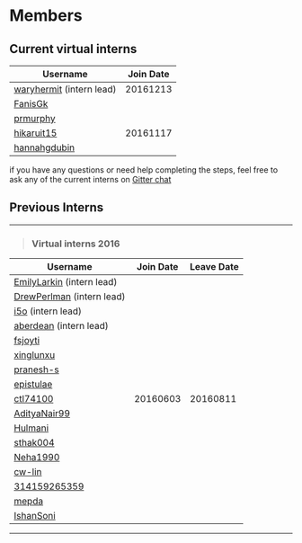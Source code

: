 # Members
## Current virtual interns
|**Username**|**Join Date**|
|------------|-------------|
|[waryhermit](waryhermit.md) (intern lead)|20161213|
|[FanisGk](FanisGk.md)|   |
|[prmurphy](prmurphy.md)|   |
|[hikaruit15](hikaruit15.md)|20161117|
|[hannahgdubin](hannahgdubin.md)|   |


if you have any questions or need help completing the steps, feel free to ask any of the current interns on [Gitter chat](https://gitter.im/open-learning-exchange/chat)

## Previous Interns
---


>### Virtual interns 2016
|**Username**|**Join Date**|**Leave Date**|
|------------|-------------|--------------|
|[EmilyLarkin](EmilyLarkin.md) (intern lead)|   |   |
|[DrewPerlman](DrewPerlman.md) (intern lead)|   |   |
|[i5o](i5o.md) (intern lead)|   |   |
|[aberdean](aberdean.md) (intern lead)|   |   |
|[fsjoyti](fsjoyti.md)|   |   |
|[xinglunxu](xinglunxu.md)|   |   |
|[pranesh-s](pranesh-s.md)|   |   |
|[epistulae](epistulae.md)|   |   |
|[ctl74100](ctl74100.md)|20160603|20160811|
|[AdityaNair99](AdityaNair99.md)|   |   |
|[Hulmani](Hulmani.md)|   |   |
|[sthak004](sthak004.md)|   |   |
|[Neha1990](Neha1990.md)|   |   |
|[cw-lin](cw-lin.md)|    ||
|[314159265359](314159265359.md)|   |   |
|[mepda](mepda.md)|   |   |
|[IshanSoni](IshanSoni.md)|   |   |



---

